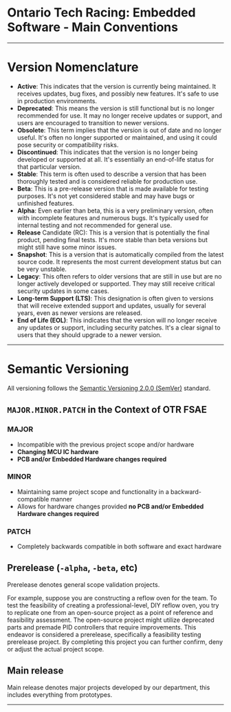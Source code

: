 # Ontario Tech Racing: Embedded Software - Main Conventions

---

# Version Nomenclature

- **Active**: This indicates that the version is currently being maintained. It receives updates,
  bug fixes, and possibly new features. It's safe to use in production environments.
- **Deprecated**: This means the version is still functional but is no longer recommended for use.
  It may no longer receive updates or support, and users are encouraged to transition to newer
  versions.
- **Obsolete**: This term implies that the version is out of date and no longer useful. It's often
  no longer supported or maintained, and using it could pose security or compatibility risks.
- **Discontinued**: This indicates that the version is no longer being developed or supported at
  all. It's essentially an end-of-life status for that particular version.
- **Stable**: This term is often used to describe a version that has been thoroughly tested and is
  considered reliable for production use.
- **Beta**: This is a pre-release version that is made available for testing purposes. It's not yet
  considered stable and may have bugs or unfinished features.
- **Alpha**: Even earlier than beta, this is a very preliminary version, often with incomplete
  features and numerous bugs. It's typically used for internal testing and not recommended for
  general use.
- **Release** Candidate (RC): This is a version that is potentially the final product, pending final
  tests. It's more stable than beta versions but might still have some minor issues.
- **Snapshot**: This is a version that is automatically compiled from the latest source code. It
  represents the most current development status but can be very unstable.
- **Legacy**: This often refers to older versions that are still in use but are no longer actively
  developed or supported. They may still receive critical security updates in some cases.
- **Long-term Support (LTS)**: This designation is often given to versions that will receive
  extended support and updates, usually for several years, even as newer versions are released.
- **End of Life (EOL)**: This indicates that the version will no longer receive any updates or
  support, including security patches. It's a clear signal to users that they should upgrade to a
  newer version.

---

# Semantic Versioning

All versioning follows the [Semantic Versioning 2.0.0 (SemVer)](https://semver.org/) standard.

## `MAJOR.MINOR.PATCH` in the Context of OTR FSAE

### MAJOR

- Incompatible with the previous project scope and/or hardware
- **Changing MCU IC hardware**
- **PCB and/or Embedded Hardware changes required**

### MINOR

- Maintaining same project scope and functionality in a backward-compatible manner
- Allows for hardware changes provided **no PCB and/or Embedded Hardware changes required**

### PATCH

- Completely backwards compatible in both software and exact hardware

## Prerelease (`-alpha`, `-beta`, etc)

Prerelease denotes general scope validation projects.

For example, suppose you are constructing a reflow oven for the team. To test the feasibility of
creating a professional-level, DIY reflow oven, you try to replicate one from an open-source
project as a point of reference and feasibility assessment. The open-source project might utilize
deprecated parts and premade PID controllers that require improvements. This endeavor is considered
a prerelease, specifically a feasibility testing prerelease project. By completing this project you
can further confirm, deny or adjust the actual project scope.

## Main release

Main release denotes major projects developed by our department, this includes everything from
prototypes.

---
